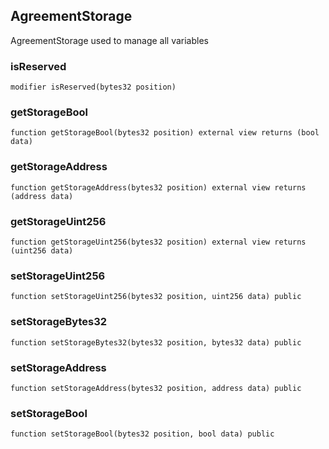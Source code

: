 ## AgreementStorage

AgreementStorage used to manage all variables

### isReserved

```solidity
modifier isReserved(bytes32 position)
```

### getStorageBool

```solidity
function getStorageBool(bytes32 position) external view returns (bool data)
```

### getStorageAddress

```solidity
function getStorageAddress(bytes32 position) external view returns (address data)
```

### getStorageUint256

```solidity
function getStorageUint256(bytes32 position) external view returns (uint256 data)
```

### setStorageUint256

```solidity
function setStorageUint256(bytes32 position, uint256 data) public
```

### setStorageBytes32

```solidity
function setStorageBytes32(bytes32 position, bytes32 data) public
```

### setStorageAddress

```solidity
function setStorageAddress(bytes32 position, address data) public
```

### setStorageBool

```solidity
function setStorageBool(bytes32 position, bool data) public
```


